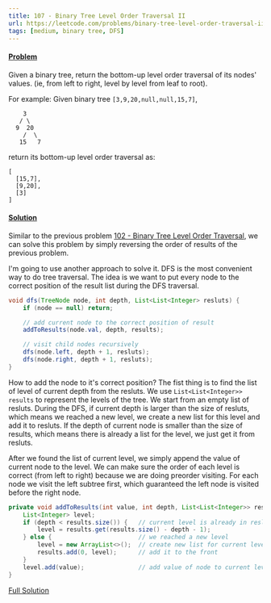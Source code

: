 ```yaml
---
title: 107 - Binary Tree Level Order Traversal II
url: https://leetcode.com/problems/binary-tree-level-order-traversal-ii/
tags: [medium, binary tree, DFS]
---
```


#### [Problem](https://leetcode.com/problems/binary-tree-level-order-traversal-ii/)

Given a binary tree, return the bottom-up level order traversal of its nodes' values. (ie, from left to right, level by level from leaf to root).

For example: 
Given binary tree `[3,9,20,null,null,15,7]`,
```
    3
   / \
  9  20
    /  \
   15   7
```

return its bottom-up level order traversal as:
```
[
  [15,7],
  [9,20],
  [3]
]
```

#### [Solution](https://github.com/tiaotiao/leetcode/blob/master/107-binary-tree-level-order-traversal-II.java)

Similar to the previous problem [102 - Binary Tree Level Order Traversal](https://leetcode.com/problems/binary-tree-level-order-traversal/), we can solve this problem by simply reversing the order of results of the previous problem.

I'm going to use another approach to solve it. DFS is the most convenient way to do tree traversal. The idea is we want to put every node to the correct position of the result list during the DFS traversal. 

```java
void dfs(TreeNode node, int depth, List<List<Integer> resluts) {
    if (node == null) return;

    // add current node to the correct position of result 
    addToResults(node.val, depth, results);

    // visit child nodes recursively
    dfs(node.left, depth + 1, resluts);
    dfs(node.right, depth + 1, resluts);
}
``` 

How to add the node to it's correct position? The fist thing is to find the list of level of current depth from the resluts. We use `List<List<Integer>> results` to represent the levels of the tree. We start from an empty list of resluts. During the DFS, if current depth is larger than the size of resluts, which means we reached a new level, we create a new list for this level and add it to resluts. If the depth of current node is smaller than the size of results, which means there is already a list for the level, we just get it from resluts.

After we found the list of current level, we simply append the value of current node to the level. We can make sure the order of each level is correct (from left to right) because we are doing preorder visiting. For each node we visit the left subtree first, which guaranteed the left node is visited before the right node.

```java
private void addToResults(int value, int depth, List<List<Integer>> results) {
    List<Integer> level;
    if (depth < results.size()) {   // current level is already in resluts
        level = results.get(results.size() - depth - 1);
    } else {                        // we reached a new level
        level = new ArrayList<>();  // create new list for current level
        results.add(0, level);      // add it to the front
    }
    level.add(value);               // add value of node to current level
}
```

[Full Solution](https://github.com/tiaotiao/leetcode/blob/master/107-binary-tree-level-order-traversal-II.java)


